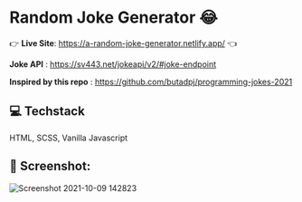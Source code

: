 # Random Joke Generator 😂

👉 **Live Site**: https://a-random-joke-generator.netlify.app/ 👈

**Joke API** : https://sv443.net/jokeapi/v2/#joke-endpoint

**Inspired by this repo** : https://github.com/butadpj/programming-jokes-2021

## 💻 Techstack 
HTML, SCSS, Vanilla Javascript

## 📸 Screenshot:
![Screenshot 2021-10-09 142823](https://user-images.githubusercontent.com/58241136/136646967-f93b7c11-dde9-4764-89ca-974475278150.png)
